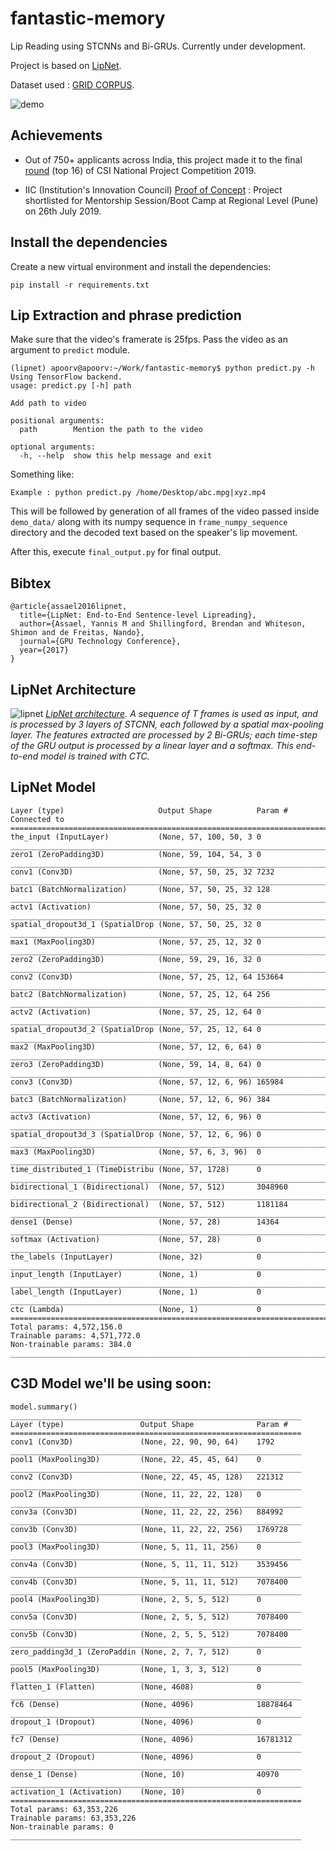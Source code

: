# fantastic-memory

Lip Reading using STCNNs and Bi-GRUs. Currently under development.

Project is based on [LipNet](https://arxiv.org/pdf/1611.01599.pdf).

Dataset used : [GRID CORPUS](http://spandh.dcs.shef.ac.uk/gridcorpus/).

![demo](https://i.imgur.com/BHG2yjp.gif)

## Achievements

* Out of 750+ applicants across India, this project made it to the final [round](http://csiawards.inapp.in/wp-content/uploads/2019/04/CSI-InApp-Awards-_2019-Final-Round-ShortList.pdf) (top 16) of CSI National Project Competition 2019. 

* IIC (Institution's Innovation Council) [Proof of Concept](http://abesit.in/wp-content/uploads/2019/05/IIC-PoC-Idea-Submission-Notice-8.pdf) : Project shortlisted for Mentorship Session/Boot Camp at Regional Level (Pune) on 26th July 2019.

## Install the dependencies

Create a new virtual environment and install the dependencies:

`pip install -r requirements.txt`

## Lip Extraction and phrase prediction

Make sure that the video's framerate is 25fps. Pass the video as an argument to `predict` module.

```
(lipnet) apoorv@apoorv:~/Work/fantastic-memory$ python predict.py -h
Using TensorFlow backend.
usage: predict.py [-h] path

Add path to video

positional arguments:
  path        Mention the path to the video

optional arguments:
  -h, --help  show this help message and exit

```

Something like:
```
Example : python predict.py /home/Desktop/abc.mpg|xyz.mp4 
```

This will be followed by generation of all frames of the video passed inside `demo_data/` along with its numpy sequence in ```frame_numpy_sequence``` directory and the decoded text based on the speaker's lip movement.

After this, execute `final_output.py` for final output.

## Bibtex
    @article{assael2016lipnet,
	  title={LipNet: End-to-End Sentence-level Lipreading},
	  author={Assael, Yannis M and Shillingford, Brendan and Whiteson, Shimon and de Freitas, Nando},
	  journal={GPU Technology Conference},
	  year={2017}
	}

## LipNet Architecture

![lipnet](https://i.imgur.com/R0FfyLY.png)
*[LipNet architecture](https://arxiv.org/pdf/1611.01599.pdf). A sequence of T frames is used as input, and is processed by 3 layers
of STCNN, each followed by a spatial max-pooling layer. The features extracted are processed by
2 Bi-GRUs; each time-step of the GRU output is processed by a linear layer and a softmax. This
end-to-end model is trained with CTC.*


## LipNet Model
```
Layer (type)                     Output Shape          Param #     Connected to                     
====================================================================================================
the_input (InputLayer)           (None, 57, 100, 50, 3 0                                            
____________________________________________________________________________________________________
zero1 (ZeroPadding3D)            (None, 59, 104, 54, 3 0                                            
____________________________________________________________________________________________________
conv1 (Conv3D)                   (None, 57, 50, 25, 32 7232                                         
____________________________________________________________________________________________________
batc1 (BatchNormalization)       (None, 57, 50, 25, 32 128                                          
____________________________________________________________________________________________________
actv1 (Activation)               (None, 57, 50, 25, 32 0                                            
____________________________________________________________________________________________________
spatial_dropout3d_1 (SpatialDrop (None, 57, 50, 25, 32 0                                            
____________________________________________________________________________________________________
max1 (MaxPooling3D)              (None, 57, 25, 12, 32 0                                            
____________________________________________________________________________________________________
zero2 (ZeroPadding3D)            (None, 59, 29, 16, 32 0                                            
____________________________________________________________________________________________________
conv2 (Conv3D)                   (None, 57, 25, 12, 64 153664                                       
____________________________________________________________________________________________________
batc2 (BatchNormalization)       (None, 57, 25, 12, 64 256                                          
____________________________________________________________________________________________________
actv2 (Activation)               (None, 57, 25, 12, 64 0                                            
____________________________________________________________________________________________________
spatial_dropout3d_2 (SpatialDrop (None, 57, 25, 12, 64 0                                            
____________________________________________________________________________________________________
max2 (MaxPooling3D)              (None, 57, 12, 6, 64) 0                                            
____________________________________________________________________________________________________
zero3 (ZeroPadding3D)            (None, 59, 14, 8, 64) 0                                            
____________________________________________________________________________________________________
conv3 (Conv3D)                   (None, 57, 12, 6, 96) 165984                                       
____________________________________________________________________________________________________
batc3 (BatchNormalization)       (None, 57, 12, 6, 96) 384                                          
____________________________________________________________________________________________________
actv3 (Activation)               (None, 57, 12, 6, 96) 0                                            
____________________________________________________________________________________________________
spatial_dropout3d_3 (SpatialDrop (None, 57, 12, 6, 96) 0                                            
____________________________________________________________________________________________________
max3 (MaxPooling3D)              (None, 57, 6, 3, 96)  0                                            
____________________________________________________________________________________________________
time_distributed_1 (TimeDistribu (None, 57, 1728)      0                                            
____________________________________________________________________________________________________
bidirectional_1 (Bidirectional)  (None, 57, 512)       3048960                                      
____________________________________________________________________________________________________
bidirectional_2 (Bidirectional)  (None, 57, 512)       1181184                                      
____________________________________________________________________________________________________
dense1 (Dense)                   (None, 57, 28)        14364                                        
____________________________________________________________________________________________________
softmax (Activation)             (None, 57, 28)        0                                            
____________________________________________________________________________________________________
the_labels (InputLayer)          (None, 32)            0                                            
____________________________________________________________________________________________________
input_length (InputLayer)        (None, 1)             0                                            
____________________________________________________________________________________________________
label_length (InputLayer)        (None, 1)             0                                            
____________________________________________________________________________________________________
ctc (Lambda)                     (None, 1)             0                                            
====================================================================================================
Total params: 4,572,156.0
Trainable params: 4,571,772.0
Non-trainable params: 384.0
____________________________________________________________________________________________________
```

## C3D Model we'll be using soon:

```
model.summary()
_________________________________________________________________
Layer (type)                 Output Shape              Param #   
=================================================================
conv1 (Conv3D)               (None, 22, 90, 90, 64)    1792      
_________________________________________________________________
pool1 (MaxPooling3D)         (None, 22, 45, 45, 64)    0         
_________________________________________________________________
conv2 (Conv3D)               (None, 22, 45, 45, 128)   221312    
_________________________________________________________________
pool2 (MaxPooling3D)         (None, 11, 22, 22, 128)   0         
_________________________________________________________________
conv3a (Conv3D)              (None, 11, 22, 22, 256)   884992    
_________________________________________________________________
conv3b (Conv3D)              (None, 11, 22, 22, 256)   1769728   
_________________________________________________________________
pool3 (MaxPooling3D)         (None, 5, 11, 11, 256)    0         
_________________________________________________________________
conv4a (Conv3D)              (None, 5, 11, 11, 512)    3539456   
_________________________________________________________________
conv4b (Conv3D)              (None, 5, 11, 11, 512)    7078400   
_________________________________________________________________
pool4 (MaxPooling3D)         (None, 2, 5, 5, 512)      0         
_________________________________________________________________
conv5a (Conv3D)              (None, 2, 5, 5, 512)      7078400   
_________________________________________________________________
conv5b (Conv3D)              (None, 2, 5, 5, 512)      7078400   
_________________________________________________________________
zero_padding3d_1 (ZeroPaddin (None, 2, 7, 7, 512)      0         
_________________________________________________________________
pool5 (MaxPooling3D)         (None, 1, 3, 3, 512)      0         
_________________________________________________________________
flatten_1 (Flatten)          (None, 4608)              0         
_________________________________________________________________
fc6 (Dense)                  (None, 4096)              18878464  
_________________________________________________________________
dropout_1 (Dropout)          (None, 4096)              0         
_________________________________________________________________
fc7 (Dense)                  (None, 4096)              16781312  
_________________________________________________________________
dropout_2 (Dropout)          (None, 4096)              0         
_________________________________________________________________
dense_1 (Dense)              (None, 10)                40970     
_________________________________________________________________
activation_1 (Activation)    (None, 10)                0         
=================================================================
Total params: 63,353,226
Trainable params: 63,353,226
Non-trainable params: 0
_________________________________________________________________
```
